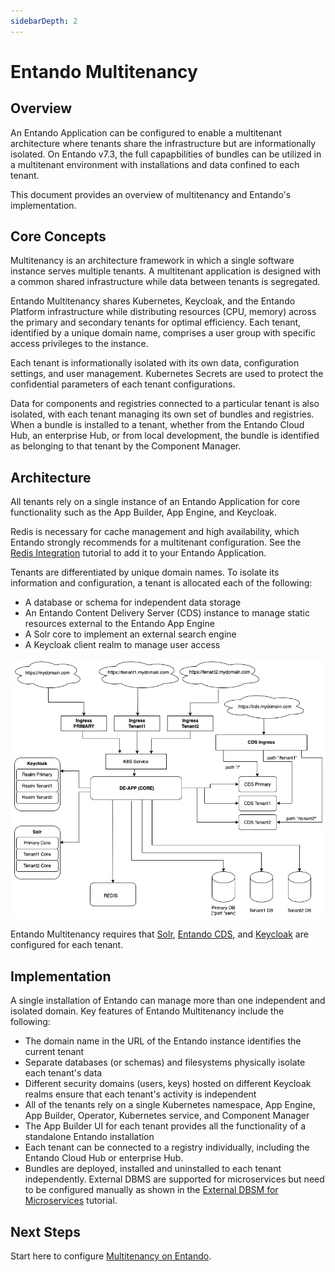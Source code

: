 ```yaml
---
sidebarDepth: 2
---
```


# Entando Multitenancy

## Overview

An Entando Application can be configured to enable a multitenant architecture where tenants share the infrastructure but are informationally isolated. On Entando v7.3, the full capapbilities of bundles can be utilized in a multitenant environment with installations and data confined to each tenant.

This document provides an overview of multitenancy and Entando's implementation.

## Core Concepts

Multitenancy is an architecture framework in which a single software instance serves multiple tenants. A multitenant application is designed with a common shared infrastructure while data between tenants is segregated. 

Entando Multitenancy shares Kubernetes, Keycloak, and the Entando Platform infrastructure while distributing resources (CPU, memory) across the primary and secondary tenants for optimal efficiency. Each tenant, identified by a unique domain name, comprises a user group with specific access privileges to the instance. 

Each tenant is informationally isolated with its own data, configuration settings, and user management. Kubernetes Secrets are used to protect the confidential parameters of each tenant configurations.

Data for components and registries connected to a particular tenant is also isolated, with each tenant managing its own set of bundles and registries. When a bundle is installed to a tenant, whether from the Entando Cloud Hub, an enterprise Hub, or from local development, the bundle is identified as belonging to that tenant by the Component Manager.

## Architecture

All tenants rely on a single instance of an Entando Application for core functionality such as the App Builder, App Engine, and Keycloak. 

Redis is necessary for cache management and high availability, which Entando strongly recommends for a multitenant configuration. See the [Redis Integration](../../tutorials/consume/redis.md) tutorial to add it to your Entando Application.

Tenants are differentiated by unique domain names. To isolate its information and configuration, a tenant is allocated each of the following:

- A database or schema for independent data storage
- An Entando Content Delivery Server (CDS) instance to manage static resources external to the Entando App Engine
- A Solr core to implement an external search engine
- A Keycloak client realm to manage user access

![multitenancy.png](./img/multitenancy.png)

Entando Multitenancy requires that [Solr](../../tutorials/consume/solr.md), [Entando CDS](../../tutorials/consume/cds.md), and [Keycloak](../../tutorials/consume/multitenancy.md#keycloak) are configured for each tenant. 

## Implementation

A single installation of Entando can manage more than one independent and isolated domain. Key features of Entando Multitenancy include the following:

- The domain name in the URL of the Entando instance identifies the current tenant
- Separate databases (or schemas) and filesystems physically isolate each tenant's data
- Different security domains (users, keys) hosted on different Keycloak realms ensure that each tenant's activity is independent
- All of the tenants rely on a single Kubernetes namespace, App Engine, App Builder, Operator, Kubernetes service, and Component Manager
- The App Builder UI for each tenant provides all the functionality of a standalone Entando installation 
- Each tenant can be connected to a registry individually, including the Entando Cloud Hub or enterprise Hub.
- Bundles are deployed, installed and uninstalled to each tenant independently. External DBMS are supported for microservices but need to be configured manually as shown in the [External DBSM for Microservices](../../tutorials/devops/external-db-ms.md) tutorial.
 

## Next Steps

Start here to configure [Multitenancy on Entando](../../tutorials/consume/multitenancy.md).

